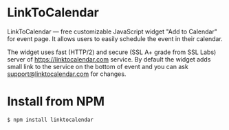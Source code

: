 LinkToCalendar
=============

LinkToCalendar — free customizable JavaScript widget "Add to Calendar" for event page. It allows users to easily schedule the event in their calendar. 

The widget uses fast (HTTP/2) and secure (SSL A+ grade from SSL Labs) server of https://linktocalendar.com service. By default the widget adds small link to the service on the bottom of event and you can ask support@linktocalendar.com for changes.

Install from NPM
================
```
$ npm install linktocalendar
```

